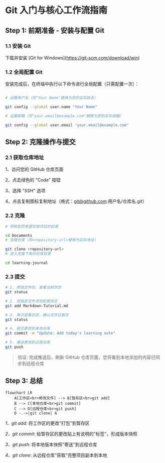 # Git 入门与核心工作流指南 

##  Step 1: 前期准备 - 安装与配置 Git 


### 1.1 安装 Git
下载并安装 \[Git for Windows](https://git-scm.com/download/win) 

### 1.2 全局配置 Git 
安装完成后，在终端中执行以下命令进行全局配置（只需配置一次）： 

```bash

# 设置用户名（将"Your Name"替换为您的实际姓名）

git config --global user.name "Your Name"

# 设置邮箱（将"your.email@example.com"替换为您的实际邮箱）

git config --global user.email "your.email@example.com" 
```  

##  Step 2: 克隆操作与提交 

### 2.1 获取仓库地址 

1、访问您的 GitHub 仓库页面 

2、点击绿色的 "Code" 按钮 

3、选择 "SSH" 选项 

4、点击复制图标复制地址（格式：git@github.com:用户名/仓库名.git）

### 2.2 克隆 

```bash 
# 导航到您希望存放项目的目录

cd Documents
# 克隆仓库（将<repository-url>替换为实际地址）

git clone <repository-url>
# 进入克隆下来的仓库目录

cd learning-journal
``` 
### 2.3 提交 

```bash 
# 1. 修改文件后，查看当前状态
git status 

# 2. 将指定文件添加到暂存区
git add Markdown-Tutorial.md 

# 3. 再次查看状态，确认文件已暂存
git status 

# 4. 提交更改到本地仓库
git commit -m "Update: Add today's learning note" 

# 5. 推送更改到远程仓库
git push
``` 
>验证: 完成推送后，刷新 GitHub 仓库页面，您将看到本地添加的内容已同步到远程仓库 

##  Step 3: 总结 
```mermaid
flowchart LR
    A[工作区<br>修改文件] --> B[暂存区<br>git add]
    B --> C[本地仓库<br>git commit]
    C --> D[远程仓库<br>git push]
    D -.->|git clone| A
```

*1、git add*: 将工作区的更改"打包"到暂存区 

*2、git commit*: 给暂存区的更改贴上有说明的"标签"，形成版本快照 

*3、git push*: 将本地版本快照"寄送"到远程仓库 

*4、git clone*: 从远程仓库"获取"完整项目副本到本地 



